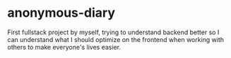# anonymous-diary
First fullstack project by myself, trying to understand backend better so I can understand what I should optimize on the frontend when working with others to make everyone's lives easier.
